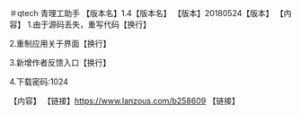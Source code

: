 ＃qtech
青理工助手
【版本名】1.4【版本名】
【版本】20180524【版本】
【内容】
1.由于源码丢失，重写代码【换行】

2.重制应用关于界面【换行】

3.新增作者反馈入口【换行】

4.下载密码:1024

【内容】
【链接】https://www.lanzous.com/b258609 【链接】
